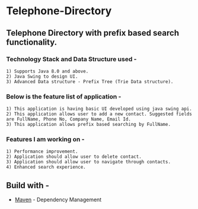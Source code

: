 # Telephone-Directory

## Telephone Directory with prefix based search functionality.

### Technology Stack and Data Structure used - 
```
1) Supports Java 8.0 and above. 
2) Java Swing to design UI.
3) Advanced Data structure - Prefix Tree (Trie Data structure). 
```

### Below is the feature list of application - 

```
1) This application is having basic UI developed using java swing api.
2) This application allows user to add a new contact. Suggested fields are FullName, Phone No, Company Name, Email Id.
3) This application allows prefix based searching by FullName.
```

### Features I am working on -

```
1) Performance improvement.
2) Application should allow user to delete contact.
3) Application should allow user to navigate through contacts.
4) Enhanced search experience.
```
## Build with - 

* [Maven](https://maven.apache.org/) - Dependency Management
